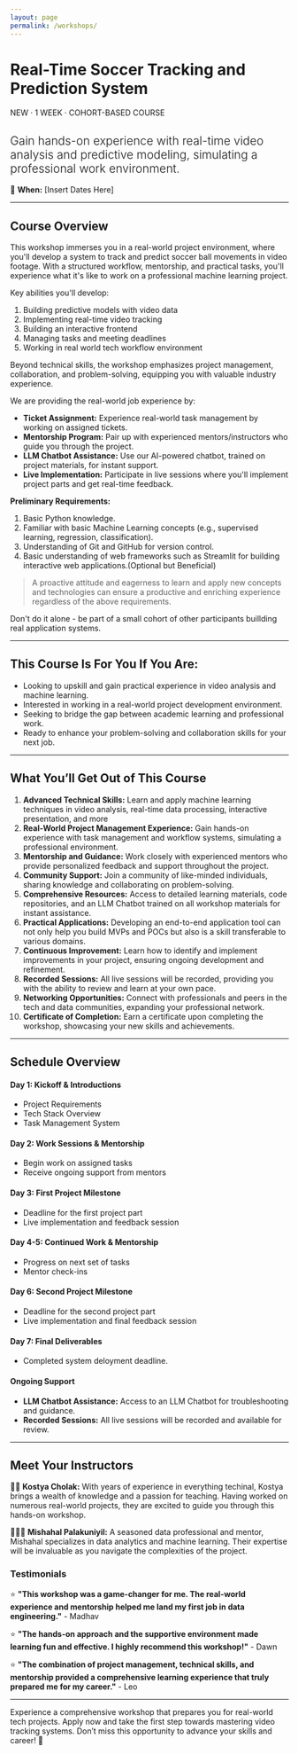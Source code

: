 ```yaml
---
layout: page
permalink: /workshops/
---
```



# Real-Time Soccer Tracking and Prediction System

<!-- Below should be like tags here  -->
NEW · 1 WEEK · COHORT-BASED COURSE

<h2 style="font-weight: 300"> Gain hands-on experience with real-time video analysis and predictive modeling, simulating a professional work environment.</h2>

📅 **When:** [Insert Dates Here]

---
## Course Overview

This workshop immerses you in a real-world project environment, where you'll develop a system to track and predict soccer ball movements in video footage. With a structured workflow, mentorship, and practical tasks, you'll experience what it's like to work on a professional machine learning project.

Key abilities you'll develop:
1. Building predictive models with video data
2. Implementing real-time video tracking
3. Building an interactive frontend
4. Managing tasks and meeting deadlines
5. Working in real world tech workflow environment

Beyond technical skills, the workshop emphasizes project management, collaboration, and problem-solving, equipping you with valuable industry experience.

We are providing the real-world job experience by:
- **Ticket Assignment:** Experience real-world task management by working on assigned tickets.
- **Mentorship Program:** Pair up with experienced mentors/instructors who guide you through the project.
- **LLM Chatbot Assistance:** Use our AI-powered chatbot, trained on project materials, for instant support.
- **Live Implementation:** Participate in live sessions where you'll implement project parts and get real-time feedback.

**Preliminary Requirements:**
1. Basic Python knowledge.
2. Familiar with basic Machine Learning concepts (e.g., supervised learning, regression, classification).
3. Understanding of Git and GitHub for version control.
4. Basic understanding of web frameworks such as Streamlit for building interactive web applications.(Optional but Beneficial)

> A proactive attitude and eagerness to learn and apply new concepts and technologies can ensure a productive and enriching experience regardless of the above requirements.

Don't do it alone - be part of a small cohort of other participants buillding real application systems.

---
## This Course Is For You If You Are:

- Looking to upskill and gain practical experience in video analysis and machine learning.
- Interested in working in a real-world project development environment.
- Seeking to bridge the gap between academic learning and professional work.
- Ready to enhance your problem-solving and collaboration skills for your next job.

---
## What You’ll Get Out of This Course

1. **Advanced Technical Skills:** Learn and apply machine learning techniques in video analysis, real-time data processing, interactive presentation, and more
2. **Real-World Project Management Experience:** Gain hands-on experience with task management and workflow systems, simulating a professional environment.
3. **Mentorship and Guidance:** Work closely with experienced mentors who provide personalized feedback and support throughout the project.
4. **Community Support:** Join a community of like-minded individuals, sharing knowledge and collaborating on problem-solving.
5. **Comprehensive Resources:** Access to detailed learning materials, code repositories, and an LLM Chatbot trained on all workshop materials for instant assistance.
6. **Practical Applications:** Developing an end-to-end application tool can not only help you build MVPs and POCs but also is a skill transferable to various domains.
7. **Continuous Improvement:** Learn how to identify and implement improvements in your project, ensuring ongoing development and refinement.
8. **Recorded Sessions:** All live sessions will be recorded, providing you with the ability to review and learn at your own pace.
9. **Networking Opportunities:** Connect with professionals and peers in the tech and data communities, expanding your professional network.
10. **Certificate of Completion:** Earn a certificate upon completing the workshop, showcasing your new skills and achievements.

<!-- Top performers will be able get FREE Resume Review and LinkedIn Optimization resources and will get a chance to be on our LinkedIn page, reaching an audience of 100k+ weekly impressions. -->
<!-- INSERT BUY NOW BUTTON WIDGET HERE or on the side-->
---
## Schedule Overview

#### Day 1: Kickoff & Introductions
- Project Requirements
- Tech Stack Overview
- Task Management System

#### Day 2: Work Sessions & Mentorship
- Begin work on assigned tasks
- Receive ongoing support from mentors

#### Day 3: First Project Milestone
- Deadline for the first project part
- Live implementation and feedback session

#### Day 4-5: Continued Work & Mentorship
- Progress on next set of tasks
- Mentor check-ins

#### Day 6: Second Project Milestone
- Deadline for the second project part
- Live implementation and final feedback session

#### Day 7: Final Deliverables
- Completed system deloyment deadline.

#### Ongoing Support
- **LLM Chatbot Assistance:** Access to an LLM Chatbot for troubleshooting and guidance.
- **Recorded Sessions:** All live sessions will be recorded and available for review.

---
## Meet Your Instructors

👨‍🏫 **Kostya Cholak:** With years of experience in everything techinal, Kostya brings a wealth of knowledge and a passion for teaching. Having worked on numerous real-world projects, they are excited to guide you through this hands-on workshop.

🧑🏽‍💻 **Mishahal Palakuniyil:** A seasoned data professional and mentor, Mishahal specializes in data analytics and machine learning. Their expertise will be invaluable as you navigate the complexities of the project.

### Testimonials
⭐️ **"This workshop was a game-changer for me. The real-world experience and mentorship helped me land my first job in data engineering."** - Madhav 

⭐️ **"The hands-on approach and the supportive environment made learning fun and effective. I highly recommend this workshop!"** - Dawn

⭐️ **"The combination of project management, technical skills, and mentorship provided a comprehensive learning experience that truly prepared me for my career."** - Leo

---

Experience a comprehensive workshop that prepares you for real-world tech projects. Apply now and take the first step towards mastering video tracking systems. Don’t miss this opportunity to advance your skills and career! 🌟